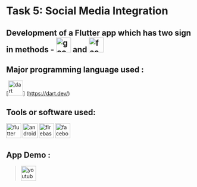 # Task 5: Social Media Integration

## Development of a Flutter app which has two sign in methods -  [<img src='https://cdn.jsdelivr.net/npm/simple-icons@3.0.1/icons/google.svg' alt='google' height='40'>](https://www.google.co.in/) and  [<img src='https://cdn.jsdelivr.net/npm/simple-icons@3.0.1/icons/facebook.svg' alt='facebook' height='40'>](https://www.facebook.com/)  

## Major programming language used :
[<img src="https://www.vectorlogo.zone/logos/dartlang/dartlang-icon.svg" alt="dart" width="40" height="40"/>] (https://dart.dev/)


## Tools or software used:   

[<img src="https://www.vectorlogo.zone/logos/flutterio/flutterio-icon.svg" alt="flutter" width="40" height="40">](https://flutter.dev/) [<img src='https://cdn.jsdelivr.net/npm/simple-icons@3.0.1/icons/androidstudio.svg' alt='androidstudio' height='40'>](https://developer.android.com/)  [<img src="https://www.vectorlogo.zone/logos/firebase/firebase-icon.svg" alt="firebase" width="40" height="40"/>](https://console.firebase.google.com/)  [<img src='https://cdn.jsdelivr.net/npm/simple-icons@3.0.1/icons/facebook.svg' alt='facebook' height='40'>](https://developers.facebook.com/)   


## App Demo :  

> [<img src='https://cdn.jsdelivr.net/npm/simple-icons@3.0.1/icons/youtube.svg' alt='youtube' height='40'>](https://youtu.be/NbYJXgInx6s)
